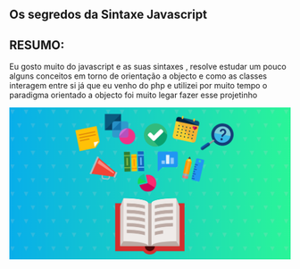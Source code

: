## Os segredos da Sintaxe Javascript

## RESUMO:
Eu gosto muito do javascript e as suas sintaxes , resolve estudar um pouco 
alguns conceitos em torno de orientação a objecto  e como as classes interagem entre si já que eu venho do php e utilizei por muito tempo o paradigma orientado a objecto foi muito legar fazer esse projetinho

<img src="./learning.png">